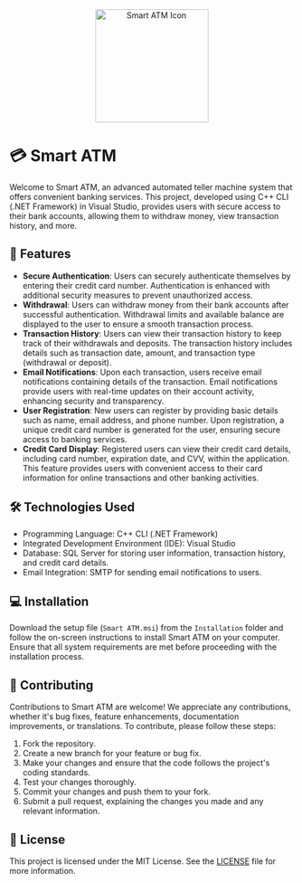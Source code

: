 <div align="center">
  <img src="https://example.com/smart-atm-icon.png" alt="Smart ATM Icon" width="200" height="200">
</div>

# 💳 Smart ATM

Welcome to Smart ATM, an advanced automated teller machine system that offers convenient banking services. This project, developed using C++ CLI (.NET Framework) in Visual Studio, provides users with secure access to their bank accounts, allowing them to withdraw money, view transaction history, and more.

## 🚀 Features

- **Secure Authentication**: Users can securely authenticate themselves by entering their credit card number. Authentication is enhanced with additional security measures to prevent unauthorized access.
- **Withdrawal**: Users can withdraw money from their bank accounts after successful authentication. Withdrawal limits and available balance are displayed to the user to ensure a smooth transaction process.
- **Transaction History**: Users can view their transaction history to keep track of their withdrawals and deposits. The transaction history includes details such as transaction date, amount, and transaction type (withdrawal or deposit).
- **Email Notifications**: Upon each transaction, users receive email notifications containing details of the transaction. Email notifications provide users with real-time updates on their account activity, enhancing security and transparency.
- **User Registration**: New users can register by providing basic details such as name, email address, and phone number. Upon registration, a unique credit card number is generated for the user, ensuring secure access to banking services.
- **Credit Card Display**: Registered users can view their credit card details, including card number, expiration date, and CVV, within the application. This feature provides users with convenient access to their card information for online transactions and other banking activities.

## 🛠️ Technologies Used

- Programming Language: C++ CLI (.NET Framework)
- Integrated Development Environment (IDE): Visual Studio
- Database: SQL Server for storing user information, transaction history, and credit card details.
- Email Integration: SMTP for sending email notifications to users.

## 💻 Installation

Download the setup file (`Smart ATM.msi`) from the `Installation` folder and follow the on-screen instructions to install Smart ATM on your computer. Ensure that all system requirements are met before proceeding with the installation process.

## 🤝 Contributing

Contributions to Smart ATM are welcome! We appreciate any contributions, whether it's bug fixes, feature enhancements, documentation improvements, or translations. To contribute, please follow these steps:

1. Fork the repository.
2. Create a new branch for your feature or bug fix.
3. Make your changes and ensure that the code follows the project's coding standards.
4. Test your changes thoroughly.
5. Commit your changes and push them to your fork.
6. Submit a pull request, explaining the changes you made and any relevant information.

## 📄 License

This project is licensed under the MIT License. See the [LICENSE](LICENSE) file for more information.
